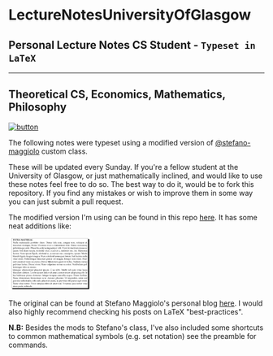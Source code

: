 # LectureNotesUniversityOfGlasgow


## Personal Lecture Notes CS Student - `Typeset in LaTeX`
---
Theoretical CS, Economics, Mathematics, Philosophy
---

[![button](https://img.shields.io/badge/Say%20Thanks-!-1EAEDB.svg)](https://saythanks.io/to/Joe-a-d)



The following notes were typeset using a modified version of [@stefano-maggiolo](https://github.com/stefano-maggiolo) custom class.

These will be updated every Sunday. If you're a fellow student at the University of Glasgow, or just mathematically inclined, and would like to use these notes feel free to do so. The best way to do it, would be to fork this repository. If you find any mistakes or wish to improve them in some way you can just submit a pull request.

The modified version I'm using can be found in this repo [here](https://github.com/Joe-a-d/https://github.com/Joe-a-d/LectureNotesUniversityOfGlasgow/notes.cls). It has some neat additions like:

<img src="/box.png" alt="Extra Material Box" width=33% height=10%/>


The original can be found at Stefano Maggiolo's personal blog [here](http://blog.poormansmath.net/files/notes.cls). I would also highly recommend checking his posts on LaTeX "best-practices".

**N.B:** Besides the mods to Stefano's class, I've also included some shortcuts to common mathematical symbols (e.g. set notation) see the preamble for commands.

